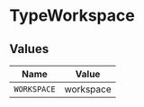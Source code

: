 # TypeWorkspace


## Values

| Name        | Value       |
| ----------- | ----------- |
| `WORKSPACE` | workspace   |
